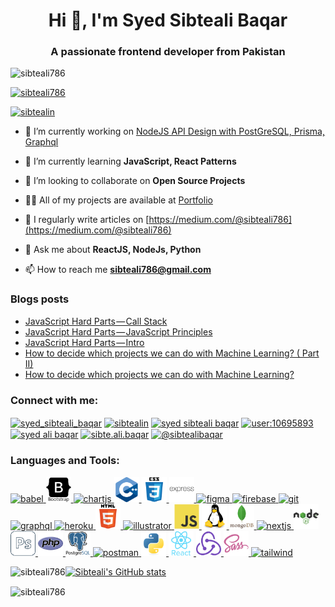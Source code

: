 <h1 align="center">Hi 👋, I'm Syed Sibteali Baqar</h1>
<h3 align="center">A passionate frontend developer from Pakistan</h3>

<p align="left"> <img src="https://komarev.com/ghpvc/?username=sibteali786&label=Profile%20views&color=0e75b6&style=flat" alt="sibteali786" /> </p>

<p align="left"> <a href="https://github.com/ryo-ma/github-profile-trophy"><img src="https://github-profile-trophy.vercel.app/?username=sibteali786" alt="sibteali786" /></a> </p>

<p align="left"> <a href="https://twitter.com/sibtealin" target="blank"><img src="https://img.shields.io/twitter/follow/sibtealin?logo=twitter&style=for-the-badge" alt="sibtealin" /></a> </p>

- 🔭 I’m currently working on [NodeJS API Design with PostGreSQL, Prisma, Graphql](https://github.com/sibteali786/NodeJS_API-Design)

- 🌱 I’m currently learning **JavaScript, React Patterns**

- 👯 I’m looking to collaborate on **Open Source Projects**

- 👨‍💻 All of my projects are available at [Portfolio](https://sibtealibqar.netlify.app/)

- 📝 I regularly write articles on [https://medium.com/@sibteali786](https://medium.com/@sibteali786)

- 💬 Ask me about **ReactJS, NodeJs, Python**

- 📫 How to reach me **sibteali786@gmail.com**

### Blogs posts
<!-- BLOG-POST-LIST:START -->
- [JavaScript Hard Parts — Call Stack](https://medium.com/@sibteali786/javascript-hard-parts-call-stack-aeac1b3446ee?source=rss-b07c6b861c5d------2)
- [JavaScript Hard Parts — JavaScript Principles](https://medium.com/@sibteali786/javascript-hard-parts-javascript-principles-4f703f18ae44?source=rss-b07c6b861c5d------2)
- [JavaScript Hard Parts — Intro](https://medium.com/@sibteali786/javascript-hard-parts-intro-95bd670c1a4e?source=rss-b07c6b861c5d------2)
- [How to decide which projects we can do with Machine Learning? &lpar; Part II&rpar;](https://medium.com/@sibteali786/how-to-decide-which-projects-we-can-do-with-machine-learning-part-ii-bd861d6cf2a1?source=rss-b07c6b861c5d------2)
- [How to decide which projects we can do with Machine Learning?](https://medium.com/@sibteali786/how-to-decide-which-projects-we-can-do-with-machine-learning-fa74ec7c9003?source=rss-b07c6b861c5d------2)
<!-- BLOG-POST-LIST:END -->

<h3 align="left">Connect with me:</h3>
<p align="left">
<a href="https://dev.to/syed_sibteali_baqar" target="blank"><img align="center" src="https://raw.githubusercontent.com/rahuldkjain/github-profile-readme-generator/master/src/images/icons/Social/devto.svg" alt="syed_sibteali_baqar" height="30" width="40" /></a>
<a href="https://twitter.com/sibtealin" target="blank"><img align="center" src="https://raw.githubusercontent.com/rahuldkjain/github-profile-readme-generator/master/src/images/icons/Social/twitter.svg" alt="sibtealin" height="30" width="40" /></a>
<a href="https://linkedin.com/in/syed sibteali baqar" target="blank"><img align="center" src="https://raw.githubusercontent.com/rahuldkjain/github-profile-readme-generator/master/src/images/icons/Social/linked-in-alt.svg" alt="syed sibteali baqar" height="30" width="40" /></a>
<a href="https://stackoverflow.com/users/user:10695893" target="blank"><img align="center" src="https://raw.githubusercontent.com/rahuldkjain/github-profile-readme-generator/master/src/images/icons/Social/stack-overflow.svg" alt="user:10695893" height="30" width="40" /></a>
<a href="https://fb.com/syed ali baqar" target="blank"><img align="center" src="https://raw.githubusercontent.com/rahuldkjain/github-profile-readme-generator/master/src/images/icons/Social/facebook.svg" alt="syed ali baqar" height="30" width="40" /></a>
<a href="https://instagram.com/sibte.ali.baqar" target="blank"><img align="center" src="https://raw.githubusercontent.com/rahuldkjain/github-profile-readme-generator/master/src/images/icons/Social/instagram.svg" alt="sibte.ali.baqar" height="30" width="40" /></a>
<a href="https://medium.com/@sibteali786" target="blank"><img align="center" src="https://raw.githubusercontent.com/rahuldkjain/github-profile-readme-generator/master/src/images/icons/Social/medium.svg" alt="@sibtealibaqar" height="30" width="40" /></a>
</p>

<h3 align="left">Languages and Tools:</h3>
<p align="left"> <a href="https://babeljs.io/" target="_blank" rel="noreferrer"> <img src="https://www.vectorlogo.zone/logos/babeljs/babeljs-icon.svg" alt="babel" width="40" height="40"/> </a> <a href="https://getbootstrap.com" target="_blank" rel="noreferrer"> <img src="https://raw.githubusercontent.com/devicons/devicon/master/icons/bootstrap/bootstrap-plain-wordmark.svg" alt="bootstrap" width="40" height="40"/> </a> <a href="https://www.chartjs.org" target="_blank" rel="noreferrer"> <img src="https://www.chartjs.org/media/logo-title.svg" alt="chartjs" width="40" height="40"/> </a> <a href="https://www.w3schools.com/cpp/" target="_blank" rel="noreferrer"> <img src="https://raw.githubusercontent.com/devicons/devicon/master/icons/cplusplus/cplusplus-original.svg" alt="cplusplus" width="40" height="40"/> </a> <a href="https://www.w3schools.com/css/" target="_blank" rel="noreferrer"> <img src="https://raw.githubusercontent.com/devicons/devicon/master/icons/css3/css3-original-wordmark.svg" alt="css3" width="40" height="40"/> </a> <a href="https://expressjs.com" target="_blank" rel="noreferrer"> <img src="https://raw.githubusercontent.com/devicons/devicon/master/icons/express/express-original-wordmark.svg" alt="express" width="40" height="40"/> </a> <a href="https://www.figma.com/" target="_blank" rel="noreferrer"> <img src="https://www.vectorlogo.zone/logos/figma/figma-icon.svg" alt="figma" width="40" height="40"/> </a> <a href="https://firebase.google.com/" target="_blank" rel="noreferrer"> <img src="https://www.vectorlogo.zone/logos/firebase/firebase-icon.svg" alt="firebase" width="40" height="40"/> </a> <a href="https://git-scm.com/" target="_blank" rel="noreferrer"> <img src="https://www.vectorlogo.zone/logos/git-scm/git-scm-icon.svg" alt="git" width="40" height="40"/> </a> <a href="https://graphql.org" target="_blank" rel="noreferrer"> <img src="https://www.vectorlogo.zone/logos/graphql/graphql-icon.svg" alt="graphql" width="40" height="40"/> </a> <a href="https://heroku.com" target="_blank" rel="noreferrer"> <img src="https://www.vectorlogo.zone/logos/heroku/heroku-icon.svg" alt="heroku" width="40" height="40"/> </a> <a href="https://www.w3.org/html/" target="_blank" rel="noreferrer"> <img src="https://raw.githubusercontent.com/devicons/devicon/master/icons/html5/html5-original-wordmark.svg" alt="html5" width="40" height="40"/> </a> <a href="https://www.adobe.com/in/products/illustrator.html" target="_blank" rel="noreferrer"> <img src="https://www.vectorlogo.zone/logos/adobe_illustrator/adobe_illustrator-icon.svg" alt="illustrator" width="40" height="40"/> </a> <a href="https://developer.mozilla.org/en-US/docs/Web/JavaScript" target="_blank" rel="noreferrer"> <img src="https://raw.githubusercontent.com/devicons/devicon/master/icons/javascript/javascript-original.svg" alt="javascript" width="40" height="40"/> </a> <a href="https://www.linux.org/" target="_blank" rel="noreferrer"> <img src="https://raw.githubusercontent.com/devicons/devicon/master/icons/linux/linux-original.svg" alt="linux" width="40" height="40"/> </a> <a href="https://www.mongodb.com/" target="_blank" rel="noreferrer"> <img src="https://raw.githubusercontent.com/devicons/devicon/master/icons/mongodb/mongodb-original-wordmark.svg" alt="mongodb" width="40" height="40"/> </a> <a href="https://nextjs.org/" target="_blank" rel="noreferrer"> <img src="https://cdn.worldvectorlogo.com/logos/nextjs-2.svg" alt="nextjs" width="40" height="40"/> </a> <a href="https://nodejs.org" target="_blank" rel="noreferrer"> <img src="https://raw.githubusercontent.com/devicons/devicon/master/icons/nodejs/nodejs-original-wordmark.svg" alt="nodejs" width="40" height="40"/> </a> <a href="https://www.photoshop.com/en" target="_blank" rel="noreferrer"> <img src="https://raw.githubusercontent.com/devicons/devicon/master/icons/photoshop/photoshop-line.svg" alt="photoshop" width="40" height="40"/> </a> <a href="https://www.php.net" target="_blank" rel="noreferrer"> <img src="https://raw.githubusercontent.com/devicons/devicon/master/icons/php/php-original.svg" alt="php" width="40" height="40"/> </a> <a href="https://www.postgresql.org" target="_blank" rel="noreferrer"> <img src="https://raw.githubusercontent.com/devicons/devicon/master/icons/postgresql/postgresql-original-wordmark.svg" alt="postgresql" width="40" height="40"/> </a> <a href="https://postman.com" target="_blank" rel="noreferrer"> <img src="https://www.vectorlogo.zone/logos/getpostman/getpostman-icon.svg" alt="postman" width="40" height="40"/> </a> <a href="https://www.python.org" target="_blank" rel="noreferrer"> <img src="https://raw.githubusercontent.com/devicons/devicon/master/icons/python/python-original.svg" alt="python" width="40" height="40"/> </a> <a href="https://reactjs.org/" target="_blank" rel="noreferrer"> <img src="https://raw.githubusercontent.com/devicons/devicon/master/icons/react/react-original-wordmark.svg" alt="react" width="40" height="40"/> </a> <a href="https://redux.js.org" target="_blank" rel="noreferrer"> <img src="https://raw.githubusercontent.com/devicons/devicon/master/icons/redux/redux-original.svg" alt="redux" width="40" height="40"/> </a> <a href="https://sass-lang.com" target="_blank" rel="noreferrer"> <img src="https://raw.githubusercontent.com/devicons/devicon/master/icons/sass/sass-original.svg" alt="sass" width="40" height="40"/> </a> <a href="https://tailwindcss.com/" target="_blank" rel="noreferrer"> <img src="https://www.vectorlogo.zone/logos/tailwindcss/tailwindcss-icon.svg" alt="tailwind" width="40" height="40"/> </a> </p>

<p><img align="left" src="https://github-readme-stats.vercel.app/api/top-langs?username=sibteali786&show_icons=true&locale=en&layout=compact" alt="sibteali786" /></p>

[![Sibteali's GitHub stats](https://github-readme-stats.vercel.app/api?username=sibteali786)](https://github.com/anuraghazra/github-readme-stats)

<p><img align="center" src="https://github-readme-streak-stats.herokuapp.com/?user=sibteali786&" alt="sibteali786" /></p>

